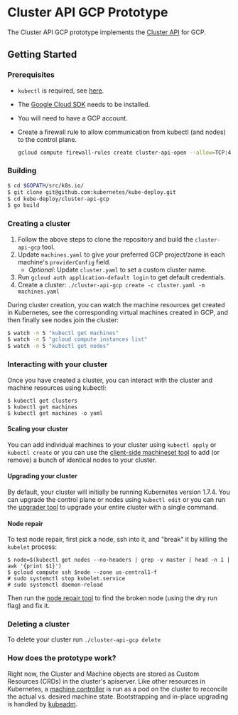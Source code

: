 # Cluster API GCP Prototype

The Cluster API GCP prototype implements the [Cluster API](https://github.com/kubernetes/kube-deploy/blob/master/cluster-api/README.md) for GCP.

## Getting Started

### Prerequisites

* `kubectl` is required, see [here](http://kubernetes.io/docs/user-guide/prereqs/).
* The [Google Cloud SDK](https://cloud.google.com/sdk/downloads) needs to be installed.
* You will need to have a GCP account.
* Create a firewall rule to allow communication from kubectl (and nodes) to the control plane.

   ```bash
   gcloud compute firewall-rules create cluster-api-open --allow=TCP:443 --source-ranges=0.0.0.0/0 --target-tags='https-server'
   ```


### Building

```bash
$ cd $GOPATH/src/k8s.io/
$ git clone git@github.com:kubernetes/kube-deploy.git
$ cd kube-deploy/cluster-api-gcp
$ go build
```


### Creating a cluster

1. Follow the above steps to clone the repository and build the `cluster-api-gcp` tool.
1. Update `machines.yaml` to give your preferred GCP project/zone in
each machine's `providerConfig` field.
   - *Optional*: Update `cluster.yaml` to set a custom cluster name.
1. Run `gcloud auth application-default login` to get default credentials.
1. Create a cluster: `./cluster-api-gcp create -c cluster.yaml -m machines.yaml`

During cluster creation, you can watch the machine resources get created in Kubernetes,
see the corresponding virtual machines created in GCP, and then finally see nodes
join the cluster:

```bash
$ watch -n 5 "kubectl get machines"
$ watch -n 5 "gcloud compute instances list"
$ watch -n 5 "kubectl get nodes"
```


### Interacting with your cluster

Once you have created a cluster, you can interact with the cluster and machine
resources using kubectl:

```
$ kubectl get clusters
$ kubectl get machines
$ kubectl get machines -o yaml
```

#### Scaling your cluster

You can add individual machines to your cluster using `kubectl apply` or
`kubectl create` or you can use the [client-side machineset
tool](https://github.com/kubernetes/kube-deploy/tree/master/cluster-api/tools/machineset)
to add (or remove) a bunch of identical nodes to your cluster.

#### Upgrading your cluster

By default, your cluster will initially be running Kubernetes version 1.7.4. You
can upgrade the control plane or nodes using `kubectl edit` or you can run the
[upgrader tool](https://github.com/kubernetes/kube-deploy/tree/master/cluster-api/tools/upgrader)
to upgrade your entire cluster with a single command.

#### Node repair

To test node repair, first pick a node, ssh into it, and "break" it by killing the `kubelet` process:

```
$ node=$(kubectl get nodes --no-headers | grep -v master | head -n 1 | awk '{print $1}')
$ gcloud compute ssh $node --zone us-central1-f
# sudo systemctl stop kubelet.service
# sudo systemctl daemon-reload
```

Then run the [node repair
tool]( https://github.com/kubernetes/kube-deploy/tree/master/cluster-api/tools/repair)
to find the broken node (using the dry run flag) and fix it.


### Deleting a cluster

To delete your cluster run `./cluster-api-gcp delete`


### How does the prototype work?

Right now, the Cluster and Machine objects are stored as Custom Resources (CRDs)
in the cluster's apiserver.  Like other resources in Kubernetes, a [machine
controller](machine-controller/README.md) is run as a pod on the cluster to
reconcile the actual vs. desired machine state. Bootstrapping and in-place
upgrading is handled by
[kubeadm](https://kubernetes.io/docs/setup/independent/create-cluster-kubeadm/).
